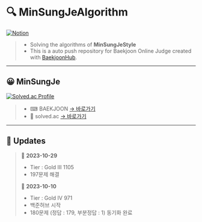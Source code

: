 # 🔍 MinSungJeAlgorithm
[![Notion](https://img.shields.io/badge/Solving%20Description-000000?style=for-the-badge&logo=notion&logoColor=white)](https://minsungje.notion.site/1c515f77116d46b688b95c30997bcdfd?v=6bf2d97d56c045c8af35027cd7b9cfc9&pvs=4)
>- Solving the algorithms of **MinSungJeStyle**
>- This is a auto push repository for Baekjoon Online Judge created with [BaekjoonHub](https://github.com/BaekjoonHub/BaekjoonHub).
---
## 😀 MinSungJe
[![Solved.ac Profile](http://mazassumnida.wtf/api/v2/generate_badge?boj=minje813)](https://solved.ac/minje813/)
>- ⌨ BAEKJOON [→ 바로가기](https://www.acmicpc.net/user/minje813)
>- 📗 solved.ac [→ 바로가기](https://solved.ac/profile/minje813)
---
## 📜 Updates
> 👑 **2023-10-29**
>- Tier : Gold III 1105
>- 197문제 해결
>
> 👑 **2023-10-10**
>- Tier : Gold IV 971
>- 백준허브 시작
>- 180문제 (정답 : 179, 부분정답 : 1) 동기화 완료
